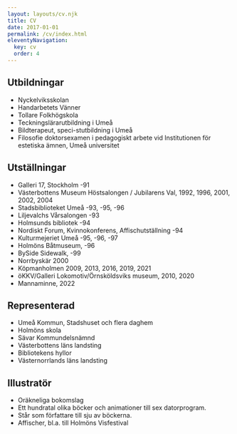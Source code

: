 ```yaml
---
layout: layouts/cv.njk
title: CV
date: 2017-01-01
permalink: /cv/index.html
eleventyNavigation:
  key: cv
  order: 4
---
```

## Utbildningar

* Nyckelviksskolan
* Handarbetets Vänner
* Tollare Folkhögskola
* Teckningslärarutbildning i Umeå
* Bildterapeut, speci-stutbildning i Umeå
* Filosofie doktorsexamen i pedagogiskt arbete vid Institutionen för estetiska ämnen, Umeå universitet

## Utställningar

* Galleri 17, Stockholm -91
* Västerbottens Museum Höstsalongen / Jubilarens Val, 1992, 1996, 2001, 2002, 2004
* Stadsbiblioteket Umeå -93, -95, -96
* Liljevalchs Vårsalongen -93
* Holmsunds bibliotek -94
* Nordiskt Forum, Kvinnokonferens, Affischutställning -94
* Kulturmejeriet Umeå -95, -96, -97
* Holmöns Båtmuseum, -96
* BySide Sidewalk, -99
* Norrbyskär 2000
* Köpmanholmen 2009, 2013, 2016, 2019, 2021
* öKKV/Galleri Lokomotiv/Örnsköldsviks museum, 2010, 2020
* Mannaminne, 2022

## Representerad

* Umeå Kommun, Stadshuset och flera daghem
* Holmöns skola
* Sävar Kommundelsnämnd
* Västerbottens läns landsting
* Bibliotekens hyllor
* Västernorrlands läns landsting

## Illustratör

* Oräkneliga bokomslag
* Ett hundratal olika böcker och animationer till sex datorprogram.
* Står som författare till sju av böckerna.
* Affischer, bl.a. till Holmöns Visfestival